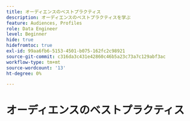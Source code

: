 ```yaml
---
title: オーディエンスのベストプラクティス
description: オーディエンスのベストプラクティスを学ぶ
feature: Audiences, Profiles
role: Data Engineer
level: Beginner
hide: true
hidefromtoc: true
exl-id: 99aa6fb6-5153-4501-b075-162fc2c98921
source-git-commit: c316da3c431e42860c46b5a23c73a7c129abf3ac
workflow-type: tm+mt
source-wordcount: '13'
ht-degree: 0%

---
```


# オーディエンスのベストプラクティス
